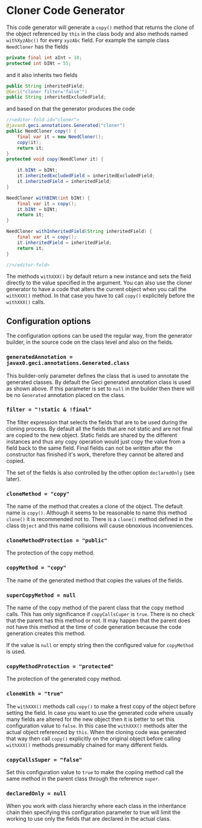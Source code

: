 # Cloner Code Generator

<!-- snip Cloner_head regex="replace='|^~s~*~s||' escape='~'"-->
This code generator will generate a `copy()` method that returns the
clone of the object referenced by `this` in the class body and also
methods named `withXyzAbc()` for every `xyzAbc` field. For example the
sample class `NeedCloner` has the fields
<!-- end snip --> 
<!-- snip NeedCloner_fields trim="to=0"-->
```java
private final int aInt = 10;
protected int bINt = 55;
```

and it also inherits two fields

<!-- snip AbstractNeedCloner_fields trim="to=0"-->
```java
public String inheritedField;
@Geci("cloner filter='false'")
public String inheritedExcludedField;
```

and based on that the generator produces the code

<!-- snip NeedCloner_generated_code trim="to=0"-->
```java
//<editor-fold id="cloner">
@javax0.geci.annotations.Generated("cloner")
public NeedCloner copy() {
    final var it = new NeedCloner();
    copy(it);
    return it;
}
protected void copy(NeedCloner it) {

    it.bINt = bINt;
    it.inheritedExcludedField = inheritedExcludedField;
    it.inheritedField = inheritedField;
}

NeedCloner withBINt(int bINt) {
    final var it = copy();
    it.bINt = bINt;
    return it;
}

NeedCloner withInheritedField(String inheritedField) {
    final var it = copy();
    it.inheritedField = inheritedField;
    return it;
}

//</editor-fold>
```

The methods `withXXX()` by default return a new instance and sets the
field directly to the value specified in the argument. You can also use
the cloner generator to have a code that alters the current object when
you call the `withXXX()` method. In that case you have to call `copy()`
explicitely before the `withXXX()` calls.

## Configuration options

The configuration options can be used the regular way, from the
generator builder, in the source code on the class level and also on the
fields.

<!-- snip Cloner_Config snippet="epsilon" trim="to=0" append="snippets='Cloner_Config_.*'" regex="replace='/private~sString~s/### `/' replace='/;.*$/`/' replace='|^~s*/~*||' escape='~'" skip="do"-->
### `generatedAnnotation = javax0.geci.annotations.Generated.class`

This builder-only parameter defines the class that is used to
annotate the generated classes. By default the Geci generated
annotation class is used as shown above. If this parameter is
set to `null` in the builder then there will be no `Generated`
annotation placed on the class.

### `filter = "!static & !final"`

The filter expression that selects the fields that are to be
used during the cloning process. By default all the fields that
are not static and are not final are copied to the new object.
Static fields are shared by the different instances and thus any
copy operation would just copy the value from a field back to
the same field. Final fields can not be written after the
constructor has finished it's work, therefore they cannot be
altered and copied.

The set of the fields is also controlled by the other option
`declaredOnly` (see later).

### `cloneMethod = "copy"`

The name of the method that creates a clone of the object. The
default name is `copy()`. Although it seems to be reasonable to
name this method `clone()` it is recommended not to. There is a
`clone()` method defined in the class `Object` and this name
collisions will cause obnoxious inconveniences.

### `cloneMethodProtection = "public"`

The protection of the copy method.
### `copyMethod = "copy"`


The name of the generated method that copies the values of the
fields.

### `superCopyMethod = null`


The name of the copy method of the parent class that the copy method
calls. This has only significance if `copyCallsCuper` is `true`. There
is no check that the parent has this method or not. It may happen that
the parent does not have this method at the time of code generation
because the code generation creates this method.

If the value is `null` or empty string then the configured value for
`copyMethod` is used.
### `copyMethodProtection = "protected"`


The protection of the generated copy method.

### `cloneWith = "true"`


The `withXXX()` methods call `copy()` to make a frest copy of
the object before setting the field. In case you want to use the
generated code where usually many fields are altered for the new
object then it is better to set this configuration value to
`false`. In this case the `withXXX()` methods alter the actual
object referenced by `this`. When the cloning code was generated
that way then call `copy()` explicitly on the original object
before calling `withXXX()` methods presumably chained for many
different fields.

### `copyCallsSuper = "false"`


Set this configuration value to `true` to make the copiing
method call the same method in the parent class through the
reference `super`.

### `declaredOnly = null`

When you work with class hierarchy where each class in the
inheritance chain then specifying this configuration parameter
to true will limit the working to use only the fields that are
declared in the actual class.

<!-- end snip -->

